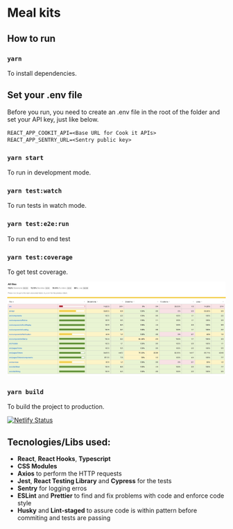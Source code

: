 # Meal kits

## How to run

### `yarn`

To install dependencies.

## Set your .env file

Before you run, you need to create an .env file in the root of the folder and set your API key, just like below.

```
REACT_APP_COOKIT_API=<Base URL for Cook it APIs>
REACT_APP_SENTRY_URL=<Sentry public key>
```

### `yarn start`

To run in development mode.

### `yarn test:watch`

To run tests in watch mode.

### `yarn test:e2e:run`

To run end to end test

### `yarn test:coverage`

To get test coverage.

![Coverage image](https://github.com/luizamendes/meal-kits/blob/main/src/assets/Coverage.png)

### `yarn build`

To build the project to production.

[![Netlify Status](https://api.netlify.com/api/v1/badges/67c3a4ca-a840-47aa-a30d-768975b3029b/deploy-status)](https://app.netlify.com/sites/meal-kits/deploys)

## Tecnologies/Libs used:

- **React**, **React Hooks**, **Typescript**
- **CSS Modules**
- **Axios** to perform the HTTP requests
- **Jest**, **React Testing Library** and **Cypress** for the tests
- **Sentry** for logging erros
- **ESLint** and **Prettier** to find and fix problems with code and enforce code style
- **Husky** and **Lint-staged** to assure code is within pattern before commiting and tests are passing
